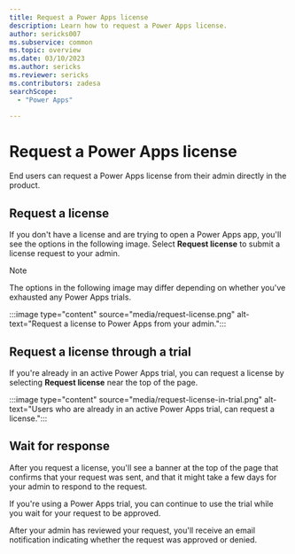 ```yaml
---
title: Request a Power Apps license
description: Learn how to request a Power Apps license.
author: sericks007
ms.subservice: common
ms.topic: overview
ms.date: 03/10/2023
ms.author: sericks
ms.reviewer: sericks
ms.contributors: zadesa
searchScope:
  - "Power Apps"

---
```

# Request a Power Apps license

End users can request a Power Apps license from their admin directly in the product.

## Request a license
If you don't have a license and are trying to open a Power Apps app, you'll see the options in the following image. Select **Request license** to submit a license request to your admin.

> [!NOTE]
> The options in the following image may differ depending on whether you've exhausted any Power Apps trials.

:::image type="content" source="media/request-license.png" alt-text="Request a license to Power Apps from your admin.":::

## Request a license through a trial
If you're already in an active Power Apps trial, you can request a license by selecting **Request license** near the top of the page.

:::image type="content" source="media/request-license-in-trial.png" alt-text="Users who are already in an active Power Apps trial, can request a license.":::

## Wait for response
After you request a license, you'll see a banner at the top of the page that confirms that your request was sent, and that it might take a few days for your admin to respond to the request.

If you're using a Power Apps trial, you can continue to use the trial while you wait for your request to be approved.

After your admin has reviewed your request, you'll receive an email notification indicating whether the request was approved or denied.




